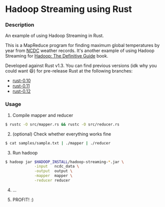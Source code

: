 # Hadoop Streaming using Rust

### Description

An example of using Hadoop Streaming in Rust.

This is a MapReduce program for finding maximum global temperatures by year
from [NCDC](http://ncdc.noaa.gov/) weather records.
It's another example of using Hadoop Streaming for
[Hadoop: The Definitive Guide](http://www.amazon.com/Hadoop-Definitive-Guide-Tom-White/dp/1449311520)
book.

Developed against Rust v1.3. You can find previous versions
(idk why you could want :smile:) for pre-release Rust at the following branches:

 - [rust-0.10](https://github.com/d-unseductable/rust_hadoop_streaming/tree/rust-0.10)
 - [rust-0.11](https://github.com/d-unseductable/rust_hadoop_streaming/tree/rust-0.11)
 - [rust-0.12](https://github.com/d-unseductable/rust_hadoop_streaming/tree/rust-0.12)

### Usage

1. Compile mapper and reducer

  ```bash
  $ rustc -O src/mapper.rs && rustc -O src/reducer.rs
  ```

2. (optional) Check whether everything works fine

  ```bash
  $ cat samples/sample.txt | ./mapper | ./reducer
  ```

3. Run hadoop

  ```bash
  $ hadoop jar $HADOOP_INSTALL/hadoop-streaming-*.jar \
               -input   ncdc_data \
               -output  output \
               -mapper  mapper \
               -reducer reducer
  ```

4. ...

5. PROFIT! :)
